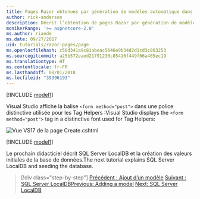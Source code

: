 ```yaml
---
title: Pages Razor obtenues par génération de modèles automatique dans ASP.NET Core
author: rick-anderson
description: Décrit l’obtention de pages Razor par génération de modèles automatique.
monikerRange: '>= aspnetcore-2.0'
ms.author: riande
ms.date: 09/27/2017
uid: tutorials/razor-pages/page
ms.openlocfilehash: c50d341a9c81abeac5646e9b34d2d1cd3c803253
ms.sourcegitcommit: a25b572eaed21791230c85416f449f66a405ec19
ms.translationtype: HT
ms.contentlocale: fr-FR
ms.lasthandoff: 08/01/2018
ms.locfileid: "39396193"
---
```

[!INCLUDE [model1](~/includes/RP/page1.md)]

<span data-ttu-id="bd1ec-103">Visual Studio affiche la balise `<form method="post">` dans une police distinctive utilisée pour les Tag Helpers :</span><span class="sxs-lookup"><span data-stu-id="bd1ec-103">Visual Studio displays the `<form method="post">` tag in a distinctive font used for Tag Helpers:</span></span> 

![Vue VS17 de la page Create.cshtml](page/_static/th.png)

[!INCLUDE [model1](~/includes/RP/page2.md)]

<span data-ttu-id="bd1ec-105">Le prochain didacticiel décrit SQL Server LocalDB et la création des valeurs initiales de la base de données.</span><span class="sxs-lookup"><span data-stu-id="bd1ec-105">The next tutorial explains SQL Server LocalDB and seeding the database.</span></span>

> [!div class="step-by-step"]
> <span data-ttu-id="bd1ec-106">[Précédent : Ajout d’un modèle](xref:tutorials/razor-pages/model)
> [Suivant : SQL Server LocalDB](xref:tutorials/razor-pages/sql)</span><span class="sxs-lookup"><span data-stu-id="bd1ec-106">[Previous: Adding a model](xref:tutorials/razor-pages/model)
[Next: SQL Server LocalDB](xref:tutorials/razor-pages/sql)</span></span>
